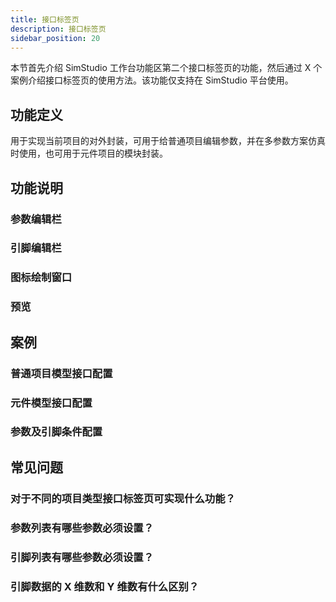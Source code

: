 ```yaml
---
title: 接口标签页
description: 接口标签页
sidebar_position: 20
---
```


本节首先介绍 SimStudio 工作台功能区第二个接口标签页的功能，然后通过 X 个案例介绍接口标签页的使用方法。该功能仅支持在 SimStudio 平台使用。

## 功能定义

用于实现当前项目的对外封装，可用于给普通项目编辑参数，并在多参数方案仿真时使用，也可用于元件项目的模块封装。

## 功能说明

### 参数编辑栏

### 引脚编辑栏

### 图标绘制窗口

### 预览

## 案例

### 普通项目模型接口配置

### 元件模型接口配置

### 参数及引脚条件配置

## 常见问题

### 对于不同的项目类型接口标签页可实现什么功能？

### 参数列表有哪些参数必须设置？

### 引脚列表有哪些参数必须设置？

### 引脚数据的 X 维数和 Y 维数有什么区别？
